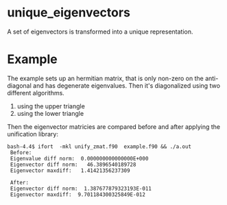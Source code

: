 # unique_eigenvectors
A set of eigenvectors is transformed into a unique representation.

# Example
The example sets up an hermitian matrix, that is only non-zero on the anti-diagonal and has degenerate eigenvalues. Then it's diagonalized using two different algorithms. 
1) using the upper triangle
2) using the lower triangle

Then the eigenvector matricies are compared before and after applying the unification library:
```
bash-4.4$ ifort  -mkl unify_zmat.f90  example.f90 && ./a.out 
 Before:
 Eigenvalue diff norm:  0.000000000000000E+000
 Eigenvector diff norm:   46.3896540189728     
 Eigenvector maxdiff:   1.41421356237309     
 
 After:
 Eigenvector diff norm:  1.387677879323193E-011
 Eigenvector maxdiff:  9.701184300325849E-012
```